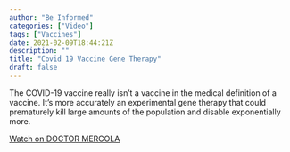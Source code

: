 ```yaml
---
author: "Be Informed"
categories: ["Video"]
tags: ["Vaccines"]
date: 2021-02-09T18:44:21Z
description: ""
title: "Covid 19 Vaccine Gene Therapy"
draft: false
---
```


The COVID-19 vaccine really isn’t a vaccine in the medical definition of a vaccine. It’s more accurately an experimental gene therapy that could prematurely kill large amounts of the population and disable exponentially more.  

[Watch on DOCTOR MERCOLA](https://articles.mercola.com/sites/articles/archive/2021/01/31/covid-19-vaccine-gene-therapy.aspx)